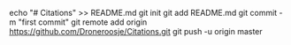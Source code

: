echo "# Citations" >> README.md
  git init
  git add README.md
  git commit -m "first commit"
  git remote add origin https://github.com/Droneroosje/Citations.git
  git push -u origin master
